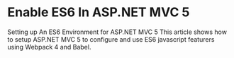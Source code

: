# Enable ES6 In ASP.NET MVC 5

Setting up An ES6 Environment for ASP.NET MVC 5
This article shows how to setup ASP.NET MVC 5 to configure and use ES6 javascript featurers using Webpack 4 and Babel.

